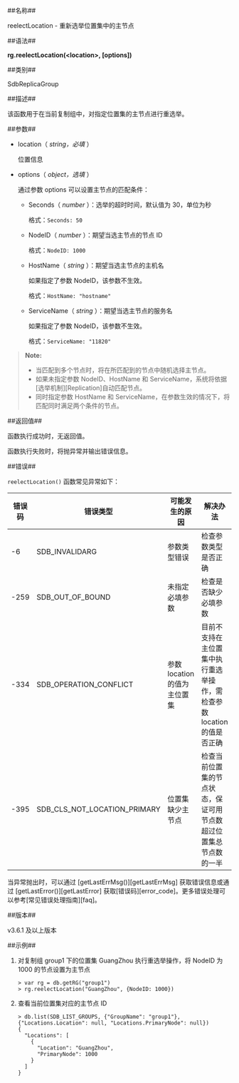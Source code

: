 ##名称##

reelectLocation - 重新选举位置集中的主节点

##语法##

**rg.reelectLocation(\<location\>, [options])**

##类别##

SdbReplicaGroup

##描述##

该函数用于在当前复制组中，对指定位置集的主节点进行重选举。

##参数##

- location（ *string，必填* ）

    位置信息

- options（ *object，选填* ）

    通过参数 options 可以设置主节点的匹配条件：

    - Seconds（ *number* ）：选举的超时时间，默认值为 30，单位为秒

        格式：`Seconds: 50`

    - NodeID（ *number* ）：期望当选主节点的节点 ID

        格式：`NodeID: 1000`

    - HostName（ *string* ）：期望当选主节点的主机名

        如果指定了参数 NodeID，该参数不生效。

        格式：`HostName: "hostname"`

    - ServiceName（ *string* ）：期望当选主节点的服务名

        如果指定了参数 NodeID，该参数不生效。

        格式：`ServiceName: "11820"`

>**Note:**
>
> - 当匹配到多个节点时，将在所匹配到的节点中随机选择主节点。
> - 如果未指定参数 NodeID、HostName 和 ServiceName，系统将依据[选举机制][Replication]自动匹配节点。
> - 同时指定参数 HostName 和 ServiceName，在参数生效的情况下，将匹配同时满足两个条件的节点。

##返回值##

函数执行成功时，无返回值。

函数执行失败时，将抛异常并输出错误信息。

##错误##

`reelectLocation()` 函数常见异常如下：

| 错误码 | 错误类型 | 可能发生的原因 | 解决办法 |
| ------ | -------- | -------------- | -------- |
| -6 | SDB_INVALIDARG | 参数类型错误 | 检查参数类型是否正确 |
| -259 | SDB_OUT_OF_BOUND | 未指定必填参数 | 检查是否缺少必填参数 |
| -334 | SDB_OPERATION_CONFLICT | 参数 location 的值为主位置集 | 目前不支持在主位置集中执行重选举操作，需检查参数 location 的值是否正确|
| -395 | SDB_CLS_NOT_LOCATION_PRIMARY | 位置集缺少主节点 | 检查当前位置集的节点状态，保证可用节点数超过位置集总节点数的一半 | 

当异常抛出时，可以通过 [getLastErrMsg()][getLastErrMsg] 获取错误信息或通过 [getLastError()][getLastError] 获取[错误码][error_code]。更多错误处理可以参考[常见错误处理指南][faq]。

##版本##

v3.6.1 及以上版本

##示例##

1. 对复制组 group1 下的位置集 GuangZhou 执行重选举操作，将 NodeID 为 1000 的节点设置为主节点

    ```lang-javascript
    > var rg = db.getRG("group1")
    > rg.reelectLocation("GuangZhou", {NodeID: 1000})
    ```

2. 查看当前位置集对应的主节点 ID

    ```lang-javascript
    > db.list(SDB_LIST_GROUPS, {"GroupName": "group1"}, {"Locations.Location": null, "Locations.PrimaryNode": null})
    {
      "Locations": [
        {
          "Location": "GuangZhou",
          "PrimaryNode": 1000
        }
      ]
    }
    ```

[^_^]:
     本文使用的所有引用及链接
[listReplicaGroups]:manual/Manual/Sequoiadb_Command/Sdb/listReplicaGroups.md
[Replication]:manual/Distributed_Engine/Architecture/Replication/election.md
[getLastErrMsg]:manual/Manual/Sequoiadb_Command/Global/getLastErrMsg.md
[getLastError]:manual/Manual/Sequoiadb_Command/Global/getLastError.md
[faq]:manual/FAQ/faq_sdb.md
[error_code]:manual/Manual/Sequoiadb_error_code.md